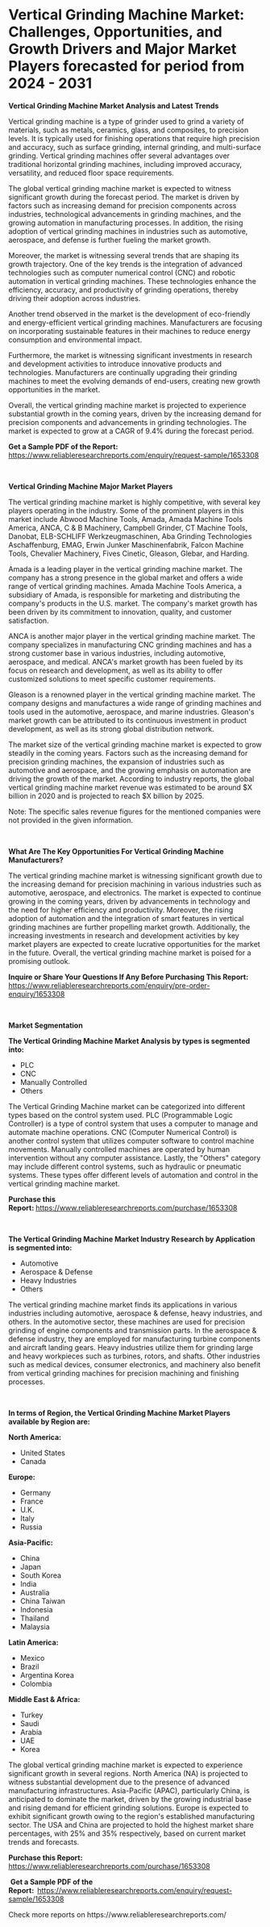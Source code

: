 <p><h1>Vertical Grinding Machine Market: Challenges, Opportunities, and Growth Drivers and Major Market Players forecasted for period from 2024 - 2031</h1></p><p><strong>Vertical Grinding Machine Market Analysis and Latest Trends</strong></p>
<p><p>Vertical grinding machine is a type of grinder used to grind a variety of materials, such as metals, ceramics, glass, and composites, to precision levels. It is typically used for finishing operations that require high precision and accuracy, such as surface grinding, internal grinding, and multi-surface grinding. Vertical grinding machines offer several advantages over traditional horizontal grinding machines, including improved accuracy, versatility, and reduced floor space requirements.</p><p>The global vertical grinding machine market is expected to witness significant growth during the forecast period. The market is driven by factors such as increasing demand for precision components across industries, technological advancements in grinding machines, and the growing automation in manufacturing processes. In addition, the rising adoption of vertical grinding machines in industries such as automotive, aerospace, and defense is further fueling the market growth.</p><p>Moreover, the market is witnessing several trends that are shaping its growth trajectory. One of the key trends is the integration of advanced technologies such as computer numerical control (CNC) and robotic automation in vertical grinding machines. These technologies enhance the efficiency, accuracy, and productivity of grinding operations, thereby driving their adoption across industries.</p><p>Another trend observed in the market is the development of eco-friendly and energy-efficient vertical grinding machines. Manufacturers are focusing on incorporating sustainable features in their machines to reduce energy consumption and environmental impact.</p><p>Furthermore, the market is witnessing significant investments in research and development activities to introduce innovative products and technologies. Manufacturers are continually upgrading their grinding machines to meet the evolving demands of end-users, creating new growth opportunities in the market.</p><p>Overall, the vertical grinding machine market is projected to experience substantial growth in the coming years, driven by the increasing demand for precision components and advancements in grinding technologies. The market is expected to grow at a CAGR of 9.4% during the forecast period.</p></p>
<p><strong>Get a Sample PDF of the Report:&nbsp;</strong> <a href="https://www.reliableresearchreports.com/enquiry/request-sample/1653308">https://www.reliableresearchreports.com/enquiry/request-sample/1653308</a></p>
<p>&nbsp;</p>
<p><strong>Vertical Grinding Machine Major Market Players</strong></p>
<p><p>The vertical grinding machine market is highly competitive, with several key players operating in the industry. Some of the prominent players in this market include Abwood Machine Tools, Amada, Amada Machine Tools America, ANCA, C & B Machinery, Campbell Grinder, CT Machine Tools, Danobat, ELB-SCHLIFF Werkzeugmaschinen, Aba Grinding Technologies Aschaffenburg, EMAG, Erwin Junker Maschinenfabrik, Falcon Machine Tools, Chevalier Machinery, Fives Cinetic, Gleason, Glebar, and Harding.</p><p>Amada is a leading player in the vertical grinding machine market. The company has a strong presence in the global market and offers a wide range of vertical grinding machines. Amada Machine Tools America, a subsidiary of Amada, is responsible for marketing and distributing the company's products in the U.S. market. The company's market growth has been driven by its commitment to innovation, quality, and customer satisfaction.</p><p>ANCA is another major player in the vertical grinding machine market. The company specializes in manufacturing CNC grinding machines and has a strong customer base in various industries, including automotive, aerospace, and medical. ANCA's market growth has been fueled by its focus on research and development, as well as its ability to offer customized solutions to meet specific customer requirements.</p><p>Gleason is a renowned player in the vertical grinding machine market. The company designs and manufactures a wide range of grinding machines and tools used in the automotive, aerospace, and marine industries. Gleason's market growth can be attributed to its continuous investment in product development, as well as its strong global distribution network.</p><p>The market size of the vertical grinding machine market is expected to grow steadily in the coming years. Factors such as the increasing demand for precision grinding machines, the expansion of industries such as automotive and aerospace, and the growing emphasis on automation are driving the growth of the market. According to industry reports, the global vertical grinding machine market revenue was estimated to be around $X billion in 2020 and is projected to reach $X billion by 2025.</p><p>Note: The specific sales revenue figures for the mentioned companies were not provided in the given information.</p></p>
<p>&nbsp;</p>
<p><strong>What Are The Key Opportunities For Vertical Grinding Machine Manufacturers?</strong></p>
<p><p>The vertical grinding machine market is witnessing significant growth due to the increasing demand for precision machining in various industries such as automotive, aerospace, and electronics. The market is expected to continue growing in the coming years, driven by advancements in technology and the need for higher efficiency and productivity. Moreover, the rising adoption of automation and the integration of smart features in vertical grinding machines are further propelling market growth. Additionally, the increasing investments in research and development activities by key market players are expected to create lucrative opportunities for the market in the future. Overall, the vertical grinding machine market is poised for a promising outlook.</p></p>
<p><strong>Inquire or Share Your Questions If Any Before Purchasing This Report:</strong> <a href="https://www.reliableresearchreports.com/enquiry/pre-order-enquiry/1653308">https://www.reliableresearchreports.com/enquiry/pre-order-enquiry/1653308</a></p>
<p>&nbsp;</p>
<p><strong>Market Segmentation</strong></p>
<p><strong>The Vertical Grinding Machine Market Analysis by types is segmented into:</strong></p>
<p><ul><li>PLC</li><li>CNC</li><li>Manually Controlled</li><li>Others</li></ul></p>
<p><p>The Vertical Grinding Machine market can be categorized into different types based on the control system used. PLC (Programmable Logic Controller) is a type of control system that uses a computer to manage and automate machine operations. CNC (Computer Numerical Control) is another control system that utilizes computer software to control machine movements. Manually controlled machines are operated by human intervention without any computer assistance. Lastly, the "Others" category may include different control systems, such as hydraulic or pneumatic systems. These types offer different levels of automation and control in the vertical grinding machine market.</p></p>
<p><strong>Purchase this Report:&nbsp;</strong><a href="https://www.reliableresearchreports.com/purchase/1653308">https://www.reliableresearchreports.com/purchase/1653308</a></p>
<p>&nbsp;</p>
<p><strong>The Vertical Grinding Machine Market Industry Research by Application is segmented into:</strong></p>
<p><ul><li>Automotive</li><li>Aerospace & Defense</li><li>Heavy Industries</li><li>Others</li></ul></p>
<p><p>The vertical grinding machine market finds its applications in various industries including automotive, aerospace & defense, heavy industries, and others. In the automotive sector, these machines are used for precision grinding of engine components and transmission parts. In the aerospace & defense industry, they are employed for manufacturing turbine components and aircraft landing gears. Heavy industries utilize them for grinding large and heavy workpieces such as turbines, rotors, and shafts. Other industries such as medical devices, consumer electronics, and machinery also benefit from vertical grinding machines for precision machining and finishing processes.</p></p>
<p>&nbsp;</p>
<p><strong>In terms of Region, the Vertical Grinding Machine Market Players available by Region are:</strong></p>
<p>
    <p> <strong> North America: </strong>
        <ul>
            <li>United States</li>
            <li>Canada</li>
        </ul>
        </p> 
    <p> <strong> Europe: </strong>
        <ul>
            <li>Germany</li>
            <li>France</li>
            <li>U.K.</li>
            <li>Italy</li>
            <li>Russia</li>
        </ul>
        </p> 
    <p> <strong> Asia-Pacific: </strong>
        <ul>
            <li>China</li>
            <li>Japan</li>
            <li>South Korea</li>
            <li>India</li>
            <li>Australia</li>
            <li>China Taiwan</li>
            <li>Indonesia</li>
            <li>Thailand</li>
            <li>Malaysia</li>
        </ul>
        </p> 
    <p> <strong> Latin America: </strong>
        <ul>
            <li>Mexico</li>
            <li>Brazil</li>
            <li>Argentina Korea</li>
            <li>Colombia</li>
        </ul>
        </p> 
    <p> <strong> Middle East & Africa: </strong>
        <ul>
            <li>Turkey</li>
            <li>Saudi</li>
            <li>Arabia</li>
            <li>UAE</li>
            <li>Korea</li>
        </ul>
    </p>
    </p>
<p><p>The global vertical grinding machine market is expected to experience significant growth in several regions. North America (NA) is projected to witness substantial development due to the presence of advanced manufacturing infrastructures. Asia-Pacific (APAC), particularly China, is anticipated to dominate the market, driven by the growing industrial base and rising demand for efficient grinding solutions. Europe is expected to exhibit significant growth owing to the region's established manufacturing sector. The USA and China are projected to hold the highest market share percentages, with 25% and 35% respectively, based on current market trends and forecasts.</p></p>
<p><strong>Purchase this Report: </strong><a href="https://www.reliableresearchreports.com/purchase/1653308">https://www.reliableresearchreports.com/purchase/1653308</a></p>
<p>&nbsp;<strong>Get a Sample PDF of the Report:&nbsp;&nbsp;</strong><a href="https://www.reliableresearchreports.com/enquiry/request-sample/1653308">https://www.reliableresearchreports.com/enquiry/request-sample/1653308</a></p>
<p><strong></strong></p>
<p>Check more reports on https://www.reliableresearchreports.com/</p>